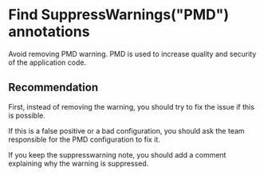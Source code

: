 # Find SuppressWarnings("PMD") annotations
Avoid removing PMD warning. PMD is used to increase quality and security of the application code.


## Recommendation
First, instead of removing the warning, you should try to fix the issue if this is possible.

If this is a false positive or a bad configuration, you should ask the team responsible for the PMD configuration to fix it.

If you keep the suppresswarning note, you should add a comment explaining why the warning is suppressed.

